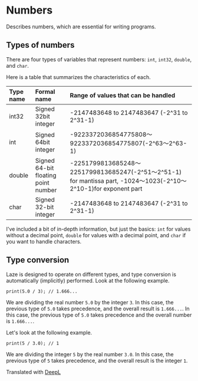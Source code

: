 # Numbers

Describes numbers, which are essential for writing programs.

## Types of numbers

There are four types of variables that represent numbers: `int`, `int32`, `double`, and `char`.

Here is a table that summarizes the characteristics of each.

|Type name|Formal name|Range of values that can be handled|
|:-------|:------------------------------------|:--|
| int32  | Signed 32bit integer                | -2147483648 to 2147483647 (-2^31 to 2^31-1)|
| int    | Signed 64bit integer                |-9223372036854775808～9223372036854775807(-2^63～2^63-1)|
| double | Signed 64-bit floating point number | -2251799813685248～2251799813685247(-2^51～2^51-1) for mantissa part, -1024～1023(-2^10～2^10-1)for exponent part
| char   | Signed 32-bit integer               | -2147483648 to 2147483647 (-2^31 to 2^31-1)|

I've included a bit of in-depth information, but just the basics: `int` for values without a decimal point, `double` for values with a decimal point, and `char` if you want to handle characters.

## Type conversion

Laze is designed to operate on different types, and type conversion is automatically (implicitly) performed. Look at the following example.

```
print(5.0 / 3); // 1.666...
```

We are dividing the real number `5.0` by the integer `3`. In this case, the previous type of `5.0` takes precedence, and the overall result is `1.666...`. In this case, the previous type of `5.0` takes precedence and the overall number is `1.666...`.

Let's look at the following example.

```
print(5 / 3.0); // 1
```

We are dividing the integer `5` by the real number `3.0`. In this case, the previous type of `5` takes precedence, and the overall result is the integer `1`.

Translated with [DeepL](https://www.deepl.com/translator)
